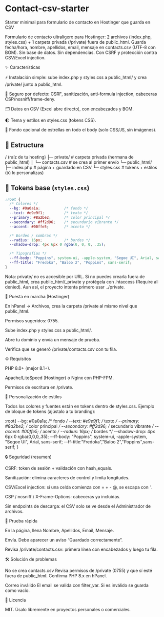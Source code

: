 # Contact-csv-starter
Starter minimal para formulario de contacto en Hostinger que guarda en CSV

Formulario de contacto ultraligero para Hostinger:
2 archivos (index.php, styles.css) + 1 carpeta privada (/private) fuera de public_html.
Guarda fecha/hora, nombre, apellidos, email, mensaje en contacts.csv (UTF-8 con BOM).
Sin base de datos. Sin dependencias. Con CSRF y protección contra CSV/Excel injection.

✨ Características

⚡️ Instalación simple: sube index.php y styles.css a public_html/ y crea /private/ junto a public_html.

🔐 Seguro por defecto: CSRF, sanitización, anti-formula injection, cabeceras CSP/nosniff/frame-deny.

🗂️ Datos en CSV (Excel abre directo), con encabezados y BOM.

🌓 Tema y estilos en styles.css (tokens CSS).

🌌 Fondo opcional de estrellas en todo el body (solo CSS/JS, sin imágenes).

## 📁 Estructura
/ (raíz de tu hosting)
├─ private/                      # carpeta privada (hermana de public_html)
│  └─ contacts.csv               # se crea al primer envío
└─ public_html/
   ├─ index.php                  # página + guardado en CSV
   └─ styles.css                 # tokens + estilos (tú lo personalizas)



## 🎨 Tokens base (`styles.css`)

```css
:root {
  /* Colores */
  --bg: #0a0a1a;           /* fondo */
  --text: #e9e9f1;         /* texto */
  --primary: #8a2be2;      /* color principal */
  --secondary: #ff2d96;    /* secundario vibrante */
  --accent: #00ffe5;       /* acento */

  /* Bordes / sombras */
  --radius: 16px;          /* bordes */
  --shadow-drop: 4px 6px 0 rgba(0, 0, 0, .35);

  /* Tipografías */
  --ff-body: "Poppins", system-ui, -apple-system, "Segoe UI", Arial, sans-serif;
  --ff-title: "Fredoka", "Baloo 2", "Poppins", sans-serif;
}
```

Nota: private/ no es accesible por URL. Si no puedes crearla fuera de public_html, crea public_html/_private y protégela con .htaccess (Require all denied). Aun así, el proyecto intenta primero usar ../private.

🚀 Puesta en marcha (Hostinger)

En hPanel → Archivos, crea la carpeta /private al mismo nivel que public_html.

Permisos sugeridos: 0755.

Sube index.php y styles.css a public_html/.

Abre tu dominio y envía un mensaje de prueba.

Verifica que se generó /private/contacts.csv con tu fila.

⚙️ Requisitos

PHP 8.0+ (mejor 8.1+).

Apache/LiteSpeed (Hostinger) o Nginx con PHP-FPM.

Permisos de escritura en /private.

🎨 Personalización de estilos

Todos los colores y fuentes están en tokens dentro de styles.css.
Ejemplo de bloque de tokens (ajústalo a tu branding):

:root{
  --bg: #0a0a1a;           /* fondo */
  --text: #e9e9f1;         /* texto */
  --primary: #8a2be2;      /* color principal */
  --secondary: #ff2d96;    /* secundario vibrante */
  --accent: #00ffe5;       /* acento */
  --radius: 16px;          /* bordes */
  --shadow-drop: 4px 6px 0 rgba(0,0,0,.35);
  --ff-body: "Poppins", system-ui, -apple-system, "Segoe UI", Arial, sans-serif;
  --ff-title:"Fredoka","Baloo 2","Poppins",sans-serif;
}


🔒 Seguridad (resumen)

CSRF: token de sesión + validación con hash_equals.

Sanitización: elimina caracteres de control y limita longitudes.

CSV/Excel injection: si una celda comienza con = + - @, se escapa con '.

CSP / nosniff / X-Frame-Options: cabeceras ya incluidas.

Sin endpoints de descarga: el CSV solo se ve desde el Administrador de archivos.

🧪 Prueba rápida

En la página, llena Nombre, Apellidos, Email, Mensaje.

Envía. Debe aparecer un aviso “Guardado correctamente”.

Revisa /private/contacts.csv: primera línea con encabezados y luego tu fila.

🛠️ Solución de problemas

No se crea contacts.csv
Revisa permisos de /private (0755) y que sí esté fuera de public_html.
Confirma PHP 8.x en hPanel.

Correo inválido
El email se valida con filter_var. Si es inválido se guarda como vacío.

🧾 Licencia

MIT. Úsalo libremente en proyectos personales o comerciales.
